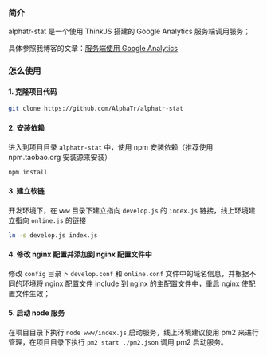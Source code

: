 ### 简介

alphatr-stat 是一个使用 ThinkJS 搭建的 Google Analytics 服务端调用服务；

具体参照我博客的文章：[服务端使用 Google Analytics](https://blog.alphatr.com/google-analytics-on-server.html)

### 怎么使用

#### 1. 克隆项目代码

```bash
git clone https://github.com/AlphaTr/alphatr-stat
```

#### 2. 安装依赖

进入到项目目录 `alphatr-stat` 中，使用 npm 安装依赖（推荐使用 npm.taobao.org 安装源来安装）

```bash
npm install
```

#### 3. 建立软链

开发环境下，在 `www` 目录下建立指向 `develop.js` 的 `index.js` 链接，线上环境建立指向 `online.js` 的链接

```bash
ln -s develop.js index.js
```

#### 4. 修改 nginx 配置并添加到 nginx 配置文件中

修改 `config` 目录下 `develop.conf` 和 `online.conf` 文件中的域名信息，并根据不同的环境将 nginx 配置文件 include 到 nginx 的主配置文件中，重启 nginx 使配置文件生效；

#### 5. 启动 node 服务

在项目目录下执行 `node www/index.js` 启动服务，线上环境建议使用 pm2 来进行管理，在项目目录下执行 `pm2 start ./pm2.json` 调用 pm2 启动服务。
